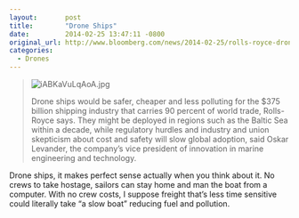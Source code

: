 ```yaml
---
layout:       post
title:        "Drone Ships"
date:         2014-02-25 13:47:11 -0800
original_url: http://www.bloomberg.com/news/2014-02-25/rolls-royce-drone-ships-challenge-375-billion-industry-freight.html
categories:
  - Drones
---
```




 >   ![iABKaVuLqAoA.jpg](/attachments/a71b6fa6b6a2655f2b68af2d2231f742/image.png)  
 > 
 >  Drone ships would be safer, cheaper and less polluting for the $375 billion shipping industry that carries 90 percent of world trade, Rolls-Royce says. They might be deployed in regions such as the Baltic Sea within a decade, while regulatory hurdles and industry and union skepticism about cost and safety will slow global adoption, said Oskar Levander, the company’s vice president of innovation in marine engineering and technology. 

 Drone ships, it makes perfect sense actually when you think about it. No crews to take hostage, sailors can stay home and man the boat from a computer. With no crew costs, I suppose freight that’s less time sensitive could literally take “a slow boat” reducing fuel and pollution. 

 >  
 > 
 > 

